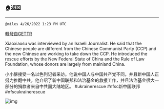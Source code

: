 ###  [:house:返回](README.md)
---


`@miles 4/26/2022 1:23 PM UTC`

[轉發自GETTR](https://gettr.com/post/p175qxf13c6)

Xiaoxiaosu was interviewed by an Israeli Journalist. He said that the Chinese people are different from the Chinese Communist Party (CCP) and the new Chinese are working to take down the CCP. He introduced the rescue efforts by the New Federal State of China and the Rule of Law Foundation, whose donors are largely from mainland China.

小小酥接受一名以色列记者采访。他说中国人与中国共产党不同，并且新中国人正努力推翻中共。他介绍了新中国联邦和法治基金的救援工作，并且法治基金很大一部分的捐款者来自中共国大陆地区。
#ukrainerescue #nfsc新中国联邦 #nfscukrainerescue

![img](https://media.gettr.com/group48/origin/2022/04/26/13/6049d4fd-abef-633c-c717-2fc54cc916ad/out.jpg)

